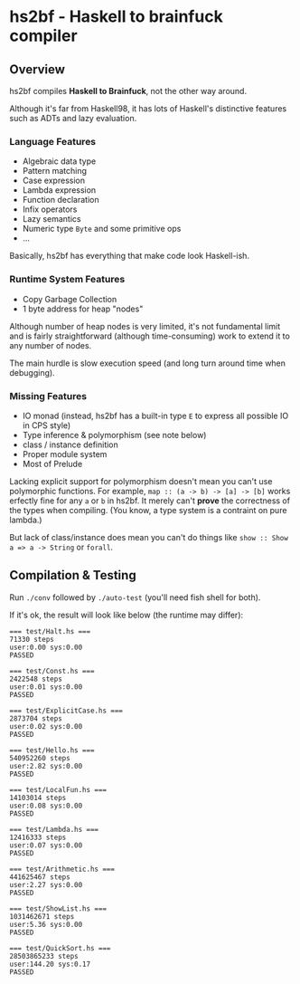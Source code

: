 # hs2bf - Haskell to brainfuck compiler

## Overview
hs2bf compiles **Haskell to Brainfuck**, not the other way around.

Although it's far from Haskell98, it has lots of Haskell's distinctive features
such as ADTs and lazy evaluation.

### Language Features

* Algebraic data type
* Pattern matching
* Case expression
* Lambda expression
* Function declaration
* Infix operators
* Lazy semantics
* Numeric type `Byte` and some primitive ops
* ...

Basically, hs2bf has everything that make code look Haskell-ish.


### Runtime System Features

* Copy Garbage Collection
* 1 byte address for heap "nodes" 

Although number of heap nodes is very limited, it's not fundamental limit
and is fairly straightforward (although time-consuming) work to extend it to
any number of nodes.

The main hurdle is slow execution speed (and long turn around time when debugging).


### Missing Features

* IO monad (instead, hs2bf has a built-in type `E` to express all possible IO in CPS style)
* Type inference & polymorphism (see note below)
* class / instance definition
* Proper module system
* Most of Prelude

Lacking explicit support for polymorphism doesn't mean you can't use
polymorphic functions. For example, `map :: (a -> b) -> [a] -> [b]` works erfectly fine for any `a` or `b` in hs2bf. It merely can't **prove** the correctness of the types when compiling. (You know, a type system is a contraint on pure lambda.)

But lack of class/instance does mean you can't do things like `show :: Show a => a -> String` or `forall`.


## Compilation & Testing
Run `./conv` followed by `./auto-test` (you'll need fish shell for both).

If it's ok, the result will look like below (the runtime may differ):

```
=== test/Halt.hs ===
71330 steps
user:0.00 sys:0.00
PASSED

=== test/Const.hs ===
2422548 steps
user:0.01 sys:0.00
PASSED

=== test/ExplicitCase.hs ===
2873704 steps
user:0.02 sys:0.00
PASSED

=== test/Hello.hs ===
540952260 steps
user:2.82 sys:0.00
PASSED

=== test/LocalFun.hs ===
14103014 steps
user:0.08 sys:0.00
PASSED

=== test/Lambda.hs ===
12416333 steps
user:0.07 sys:0.00
PASSED

=== test/Arithmetic.hs ===
441625467 steps
user:2.27 sys:0.00
PASSED

=== test/ShowList.hs ===
1031462671 steps
user:5.36 sys:0.00
PASSED

=== test/QuickSort.hs ===
28503865233 steps
user:144.20 sys:0.17
PASSED
```
